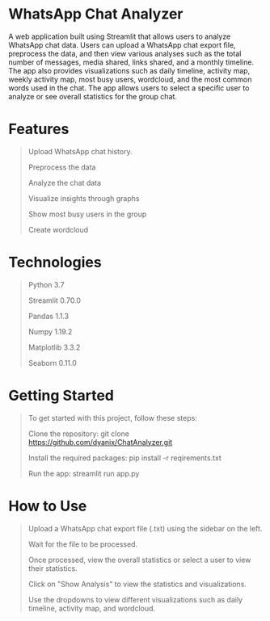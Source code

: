 # WhatsApp Chat Analyzer

A web application built using Streamlit that allows users to analyze WhatsApp chat data. Users can upload a WhatsApp chat export file, preprocess the data, and then view various analyses such as the total number of messages, media shared, links shared, and a monthly timeline. The app also provides visualizations such as daily timeline, activity map, weekly activity map, most busy users, wordcloud, and the most common words used in the chat. The app allows users to select a specific user to analyze or see overall statistics for the group chat.

# Features

>Upload WhatsApp chat history.
>
>Preprocess the data
>
>Analyze the chat data
>
>Visualize insights through graphs
>
>Show most busy users in the group
>
>Create wordcloud


# Technologies

>Python 3.7
>
>Streamlit 0.70.0
>
>Pandas 1.1.3
>
>Numpy 1.19.2
>
>Matplotlib 3.3.2
>
>Seaborn 0.11.0


# Getting Started

>To get started with this project, follow these steps:
>
>Clone the repository: git clone https://github.com/dyanix/ChatAnalyzer.git
>
>Install the required packages: pip install -r reqirements.txt
>
>Run the app: streamlit run app.py


# How to Use
>Upload a WhatsApp chat export file (.txt) using the sidebar on the left.
>
>Wait for the file to be processed.
>
>Once processed, view the overall statistics or select a user to view their statistics.
>
>Click on "Show Analysis" to view the statistics and visualizations.
>
>Use the dropdowns to view different visualizations such as daily timeline, activity map, and wordcloud.
